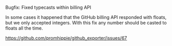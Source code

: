 Bugfix: Fixed typecasts within billing API

In some cases it happened that the GitHub billing API responded with floats, but
we only accepted integers. With this fix any number should be casted to floats
all the time.

https://github.com/promhippie/github_exporter/issues/67
